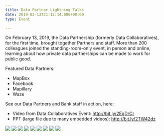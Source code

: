 ```yaml
---
title: Data Partner Lightning Talks
date: 2019-02-13T21:12:14.000+00:00
type: Event

---
```

On February 13, 2019, the Data Partnership (formerly Data Collaboratives), for the first time, brought together Partners and staff. More than 200 colleagues joined the standing-room-only event, in person and online, learning about how private data partnerships can be made to work for public good.

Featured Data Partners:

* MapBox
* Facebook
* Mapillary
* Waze

See our Data Partners and Bank staff in action, here:

* Video from Data Collaboratives Event: http://bit.ly/2EgDrCr
* PPT (large file due to many embedded videos): http://bit.ly/2TW42dz

<div class="row-fluid single-post-gallery">
<span> <img class="w-100" src="/updates/img/data-day/0.jpg"></span>
<span> <img class="w-25" src="/updates/img/data-day/1.jpg"></span>
<span> <img class="w-25" src="/updates/img/data-day/2.jpg"></span>
<span> <img class="w-25" src="/updates/img/data-day/3.jpg"></span>
<span> <img class="w-25" src="/updates/img/data-day/4.jpg"></span>
<span> <img class="w-25" src="/updates/img/data-day/9.jpg"></span>
<span> <img class="w-25" src="/updates/img/data-day/6.jpg"></span>
<span> <img class="w-25" src="/updates/img/data-day/7.jpg"></span>
<span> <img class="w-25" src="/updates/img/data-day/8.jpg"></span>
</div>